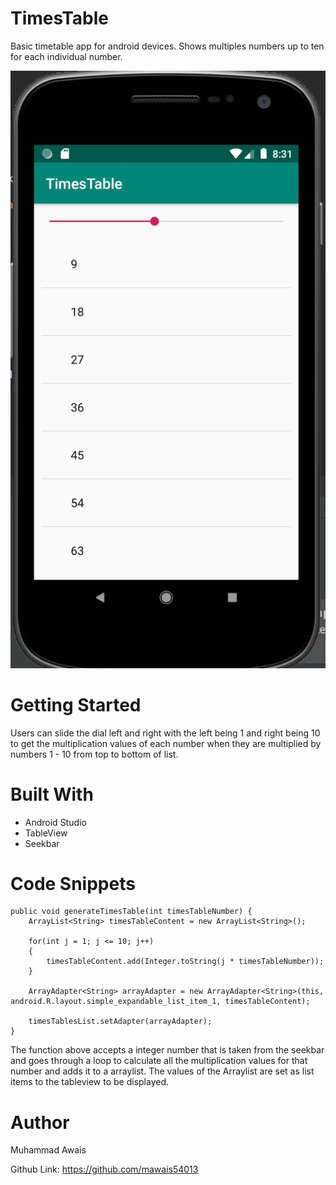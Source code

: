 # TimesTable
 
Basic timetable app for android devices. Shows multiples numbers up to ten for each individual number. 

![index](Screen1.png)

# Getting Started 

Users can slide the dial left and right with the left being 1 and right being 10 to get the multiplication values of each number when they are multiplied by numbers 1 - 10 from top to bottom of list. 

# Built With

- Android Studio
- TableView
- Seekbar

# Code Snippets
```
public void generateTimesTable(int timesTableNumber) {
    ArrayList<String> timesTableContent = new ArrayList<String>();

    for(int j = 1; j <= 10; j++)
    {
        timesTableContent.add(Integer.toString(j * timesTableNumber));
    }

    ArrayAdapter<String> arrayAdapter = new ArrayAdapter<String>(this, android.R.layout.simple_expandable_list_item_1, timesTableContent);

    timesTablesList.setAdapter(arrayAdapter);
}
```

The function above accepts a integer number that is taken from the seekbar and goes through a loop to calculate all the multiplication values for that number and adds it to a arraylist. The values of the Arraylist are set as list items to the tableview to be displayed. 

# Author
Muhammad Awais

Github Link: https://github.com/mawais54013